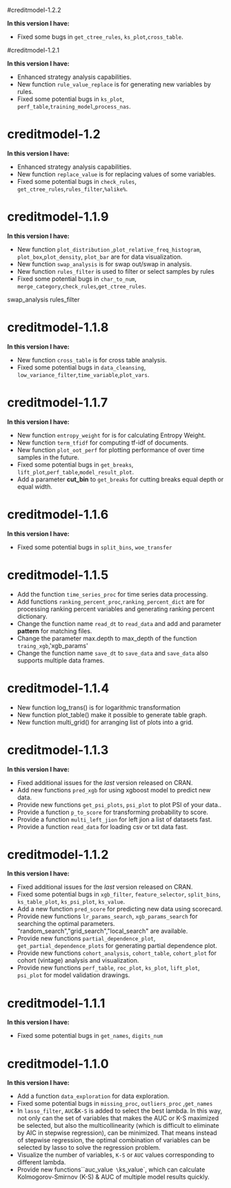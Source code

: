 #creditmodel-1.2.2

**In this version I have:**
* Fixed some bugs in `get_ctree_rules`, `ks_plot`,`cross_table`.

#creditmodel-1.2.1

**In this version I have:**
* Enhanced strategy analysis capabilities.
* New function `rule_value_replace` is for generating new variables by rules.
* Fixed some potential bugs in `ks_plot`, `perf_table`,`training_model`,`process_nas`.



# creditmodel-1.2

**In this version I have:**
* Enhanced strategy analysis capabilities.
* New function `replace_value` is for replacing values of some variables.
* Fixed some potential bugs in `check_rules`, `get_ctree_rules`,`rules_filter`,`%alike%`.




# creditmodel-1.1.9

**In this version I have:**
* New function `plot_distribution` ,`plot_relative_freq_histogram`, `plot_box`,`plot_density`, `plot_bar` are for data visualization.
* New function `swap_analysis` is for swap out/swap in analysis.
* New function `rules_filter` is used to filter or select samples by rules
* Fixed some potential bugs in `char_to_num`, `merge_category`,`check_rules`,`get_ctree_rules`.

swap_analysis
rules_filter
# creditmodel-1.1.8

**In this version I have:**
* New function `cross_table` is for cross table analysis.
* Fixed some potential bugs in `data_cleansing`, `low_variance_filter`,`time_variable`,`plot_vars`.


# creditmodel-1.1.7

**In this version I have:**
* New function `entropy_weight` for is for calculating Entropy Weight.
* New function `term_tfidf` for computing tf-idf of documents.
* New function `plot_oot_perf` for plotting performance of over time samples in the future.
* Fixed some potential bugs in `get_breaks`, `lift_plot`,`perf_table`,`model_result_plot`.
* Add a parameter **cut_bin** to `get_breaks` for cutting breaks equal depth or equal width.

# creditmodel-1.1.6

**In this version I have:**

* Fixed some potential bugs in `split_bins`, `woe_transfer`

# creditmodel-1.1.5
* Add the function `time_series_proc` for time series data processing.
* Add functions `ranking_percent_proc`,`ranking_percent_dict` are for processing ranking percent variables and generating ranking percent dictionary.
* Change the function name `read_dt` to `read_data` and add and parameter **pattern** for matching files.
* Change the parameter max.depth to max_depth of the function `traing_xgb`,'xgb_params'
* Change the function name `save_dt` to `save_data` and `save_data` also supports multiple data frames.

# creditmodel-1.1.4
* New function log_trans() is for logarithmic transformation
* New function plot_table() make it possible to generate table graph.
* New function multi_grid() for arranging list of plots into a grid.

# creditmodel-1.1.3
**In this version I have:**

* Fixed additional issues for the *last* version released on CRAN.
* Add new functions `pred_xgb` for using xgboost model to predict new data.
* Provide new functions `get_psi_plots`, `psi_plot` to plot PSI of your data..
* Provide a function `p_to_score` for transforming probability to score.
* Provide a function `multi_left_jion`  for left jion a list of datasets fast.
* Provide a function `read_data`  for loading csv or txt data fast.

# creditmodel-1.1.2
**In this version I have:**

* Fixed additional issues for the *last* version released on CRAN.
* Fixed some potential bugs in `xgb_filter`, `feature_selector`, `split_bins`, `ks_table_plot`, `ks_psi_plot`, `ks_value`.
* Add a new function `pred_score` for predicting new data using scorecard.
* Provide new functions `lr_params_search`, `xgb_params_search` for searching the optimal parameters. "random_search","grid_search","local_search" are available.
* Provide new functions `partial_dependence_plot`, `get_partial_dependence_plots`  for generating partial dependence plot.
* Provide new functions `cohort_analysis`, `cohort_table`, `cohort_plot`  for cohort (vintage) analysis and visualization.
* Provide new functions `perf_table`, `roc_plot`, `ks_plot`, `lift_plot`, `psi_plot` for model validation drawings.




# creditmodel-1.1.1
**In this version I have:**
* Fixed some potential bugs in `get_names`, `digits_num`

# creditmodel-1.1.0

**In this version I have:**

* Add a function `data_exploration`  for data exploration.
* Fixed some potential bugs in `missing_proc`, `outliers_proc` ,`get_names` 
* In `lasso_filter`,  `AUC`&`K-S` is added to select the best lambda. In this way, not only can the set of variables that makes the AUC or K-S maximized be selected, but also the multicollinearity (which is difficult to eliminate by AIC in stepwise regression),  can be minimized. That means instead of stepwise regression, the optimal combination of variables can be selected by lasso to solve the regression problem.
* Visualize the number of variables, `K-S` or `AUC` values corresponding to different lambda.
* Provide new functions``auc_value`  \ `ks_value`,  which can calculate Kolmogorov-Smirnov (K-S)  & AUC of multiple model results quickly.

